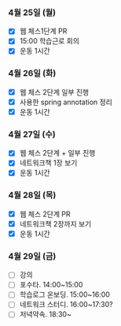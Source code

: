 ### 4월 25일 (월)
- [x] 웹 체스1단계 PR  
- [x] 15:00 학습근로 회의
- [x] 운동 1시간 

### 4월 26일 (화)
- [x] 웹 체스 2단계 일부 진행 
- [x] 사용한 spring annotation 정리
- [x] 운동 1시간 

### 4월 27일 (수)
- [x] 웹 체스 2단계 + 일부 진행
- [x] 네트워크책 1장 보기 
- [x] 운동 1시간 

### 4월 28일 (목)
- [x] 웹 체스 2단계 PR
- [x] 네트워크책 2장까지 보기
- [x] 운동 1시간 

### 4월 29일 (금)
- [ ] 강의
- [ ] 포수타. 14:00~15:00
- [ ] 학습로그 온보딩. 15:00~16:00
- [ ] 네트워크 스터디. 16:00~17:30?
- [ ] 저녁약속.  18:30~  
